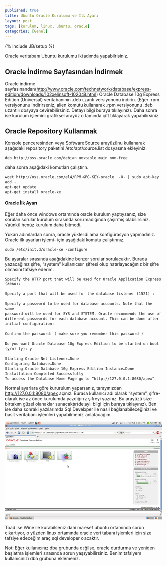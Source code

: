 ```yaml
---
published: true
title: Ubuntu Oracle Kurulumu ve İlk Ayarı
layout: post
tags: [kurulum, linux, ubuntu, oracle]
categories: [Genel]
---
```

{% include JB/setup %}


Oracle veritabanı Ubuntu kurulumu iki adımda yapabilrisiniz.

## Oracle İndirme Sayfasından İndirmek

Oracle indirme sayfasınandan(<http://www.oracle.com/technetwork/database/express-edition/downloads/102xelinsoft-102048.html>) Oracle Database 10g Express Edition (Universal) veritabanının .deb uzantı versiyonunu indirin. (Eğer .rpm versiyonunu indirirseniz, alien komutu kullanarak .rpm versiyonunu .deb uzantılı dosyaya cevirebilirsiniz. Detaylı bilgi buraya tıklayınız). Daha sonra ise kurulum işlemini grafiksel arayüz ortamında çift tıklayarak yapabilirsiniz.

## Oracle Repository Kullanmak

Konsole penceresinden veya Software Source arayüzünu kullanarak aşağıdaki repository paketini /etc/apt/source.list dosyasına ekleyiniz.

    deb http://oss.oracle.com/debian unstable main non-free

daha sonra aşağıdaki komutları çalıştırın.

	wget http://oss.oracle.com/el4/RPM-GPG-KEY-oracle  -O- | sudo apt-key add -
	apt-get update
	apt-get install oracle-xe

#### Oracle İlk Ayarı

Eğer daha önce windows ortamında oracle kurulum yaptıysanız, size sorulan sorular kurulum sırasında sorulmadığında şaşırmış olabilirsiniz. √áünkü henüz kurulum daha bitmedi.

Yukarı adımlardan sonra, oracle yüklendi ama konfigürasyon yapmadınız. Oracle ilk ayarları işlemi- için aşağıdaki komutu çalıştırınız.

	sudo /etc/init.d/oracle-xe -configure

Bu ayaralar sırasında aşağıdakine benzer sorular sorulacaktır. Burada yazacağınız şifre, “system” kullanıcısın şifresi olup hatırlayacağınız bir şifre olmasını tafsiye ederim.

	Specify the HTTP port that will be used for Oracle Application Express (8080):
	
	Specify a port that will be used for the database listener (1521) :
	
	Specify a password to be used for database accounts. Note that the same
	password will be used for SYS and SYSTEM. Oracle recommends the use of
	different passwords for each database account. This can be done after
	initial configuration:
	  
	Confirm the password: ( make sure you remember this password )
	
	Do you want Oracle Database 10g Express Edition to be started on boot (y/n) (y): y
	
	Starting Oracle Net Listener…Done
	Configuring Database…Done
	Starting Oracle Database 10g Express Edition Instance…Done
	Installation Completed Successfully.
	To access the Database Home Page go to “http://127.0.0.1:8080/apex”

Normal ayarlara göre kururulum yaparsanız, tarayınızdan http://127.0.0.1:8080/apex açınız. Burada kullanıcı adı olarak “system”, şifre- olarak ise az önce kurulumda yazdığınız şifreyi yazınız. Bu arayüzü size birtakım güzel olanaklar sunacaktır(detaylı bilgi için buraya tıklayınız). Ben ise daha sonraki yazılarımda Sql Developer ile nasıl bağlanabileceğinizi ve basit veritabanı işlemleri yapabilmenizi anlatacağım.

![Oracle](/images/oracle1.jpg)

Toad ise Wine ile kurabilseniz dahi malesef ubuntu ortamında sorun cıkartıyor, o yüzden linux ortamında oracle veri tabanı işlemleri için size tafsiye edeceğim araç sql developer olacaktır.

Not: Eğer kullanıcınız dba grubunda değilse, oracle durdurma ve yeniden başlatma işlemleri sırasında sorun yaşayabilirsiniz. Benim tafsiyem kullanıcınızı dba grubuna eklemeniz.